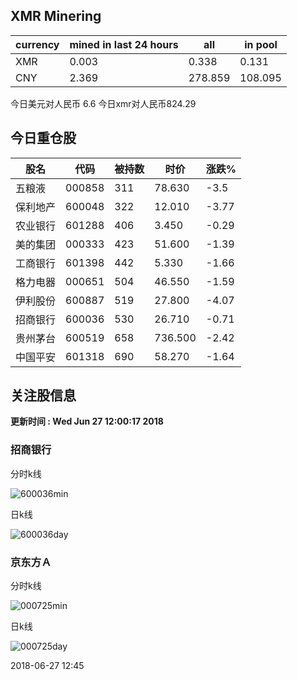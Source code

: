 ## XMR Minering

|currency|mined in last 24 hours|all|in pool|
|---|---|---|---|
|XMR|0.003|0.338|0.131|
|CNY|2.369|278.859|108.095|

今日美元对人民币 6.6	今日xmr对人民币824.29


## 今日重仓股 

|股名|代码|被持数|时价|涨跌%|
|---|---|---|---|---|
|五粮液|000858|311|78.630|-3.5|
|保利地产|600048|322|12.010|-3.77|
|农业银行|601288|406|3.450|-0.29|
|美的集团|000333|423|51.600|-1.39|
|工商银行|601398|442|5.330|-1.66|
|格力电器|000651|504|46.550|-1.59|
|伊利股份|600887|519|27.800|-4.07|
|招商银行|600036|530|26.710|-0.71|
|贵州茅台|600519|658|736.500|-2.42|
|中国平安|601318|690|58.270|-1.64|

## 关注股信息
**更新时间 : Wed Jun 27 12:00:17 2018**
### 招商银行 
分时k线

![600036min](http://image.sinajs.cn/newchart/min/n/sh600036.gif)

日k线

![600036day](http://image.sinajs.cn/newchart/daily/n/sh600036.gif)

### 京东方Ａ 
分时k线

![000725min](http://image.sinajs.cn/newchart/min/n/sz000725.gif)

日k线

![000725day](http://image.sinajs.cn/newchart/daily/n/sz000725.gif)

2018-06-27 12:45